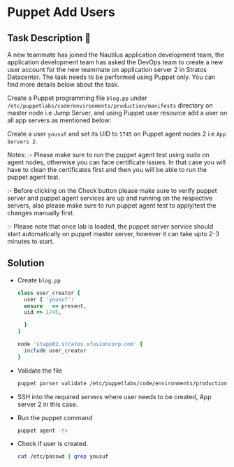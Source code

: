 # Puppet Add Users

## Task Description 📔

A new teammate has joined the Nautilus application development team, the application development team has asked the DevOps team to create a new user account for the new teammate on application server 2 in Stratos Datacenter. The task needs to be performed using Puppet only. You can find more details below about the task.

Create a Puppet programming file `blog.pp` under `/etc/puppetlabs/code/environments/production/manifests` directory on master node i.e Jump Server, and using Puppet user resource add a user on all app servers as mentioned below:

Create a user `yousuf` and set its UID to `1745` on Puppet agent nodes 2 i.e `App Servers 2`.

Notes: :- Please make sure to run the puppet agent test using sudo on agent nodes, otherwise you can face certificate issues. In that case you will have to clean the certificates first and then you will be able to run the puppet agent test.

:- Before clicking on the Check button please make sure to verify puppet server and puppet agent services are up and running on the respective servers, also please make sure to run puppet agent test to apply/test the changes manually first.

:- Please note that once lab is loaded, the puppet server service should start automatically on puppet master server, however it can take upto 2-3 minutes to start.

## Solution

- Create `blog.pp`
  ```ruby
  class user_creator {
    user { 'yousuf':
    ensure   => present,
    uid => 1745,

    }
  }

  node 'stapp02.stratos.xfusioncorp.com' {
    include user_creator
  }

  ```

- Validate the file
  ```bash
  puppet parser validate /etc/puppetlabs/code/environments/production/manifests/blog.pp
  ```

- SSH into the required servers where user needs to be created, App server 2 in this case.
- Run the puppet command
  ```bash
  puppet agent -tv
  ```

- Check if user is created.
  ```bash
  cat /etc/passwd | grep yousuf
  ```